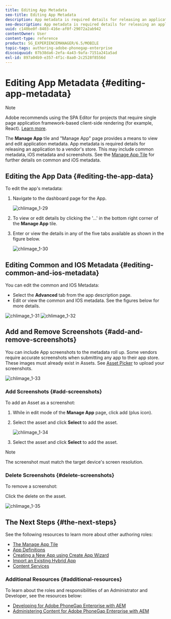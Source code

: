 ```yaml
---
title: Editing App Metadata
seo-title: Editing App Metadata
description: App metadata is required details for releasing an application to a vendor's store. Follow this page to learn about editing app data.
seo-description: App metadata is required details for releasing an application to a vendor's store. Follow this page to learn about editing app data.
uuid: c140be0f-8403-416e-af0f-29072a2ab942
contentOwner: User
content-type: reference
products: SG_EXPERIENCEMANAGER/6.5/MOBILE
topic-tags: authoring-adobe-phonegap-enterprise
discoiquuid: 07b38da6-2efa-4a43-9afa-7151a241a5ad
exl-id: 897a04b9-e357-4f1c-8aa0-2c2528f8556d
---
```

# Editing App Metadata {#editing-app-metadata}

>[!NOTE]
>
>Adobe recommends using the SPA Editor for projects that require single page application framework-based client-side rendering (for example, React). [Learn more](/help/sites-developing/spa-overview.md).

The **Manage App** tile and "Manage App" page provides a means to view and edit application metadata. App metadata is required details for releasing an application to a vendor's store. This may include common metadata, iOS metadata and screenshots. See the [Manage App Tile](/help/mobile/phonegap-app-details-tile.md) for further details on common and iOS metadata.

## Editing the App Data {#editing-the-app-data}

To edit the app's metadata:

1. Navigate to the dashboard page for the App.

   ![chlimage_1-29](assets/chlimage_1-29.png)

1. To view or edit details by clicking the '...' in the bottom right corner of the **Manage App** tile.

1. Enter or view the details in any of the five tabs available as shown in the figure below.

   ![chlimage_1-30](assets/chlimage_1-30.png)

## Editing Common and IOS Metadata {#editing-common-and-ios-metadata}

You can edit the common and IOS Metadata:

* Select the **Advanced** tab from the app description page.
* Edit or view the common and IOS metadata. See the figures below for more details.

![chlimage_1-31](assets/chlimage_1-31.png) ![chlimage_1-32](assets/chlimage_1-32.png)

## Add and Remove Screenshots {#add-and-remove-screenshots}

You can include App screenshots to the metadata roll up. Some vendors require accurate screenshots when submitting any app to their app store. These images must already exist in Assets. See [Asset Picker](../assets/search-assets.md#assetpicker) to upload your screenshots.

![chlimage_1-33](assets/chlimage_1-33.png)

### Add Screenshots {#add-screenshots}

To add an Asset as a screenshot:

1. While in edit mode of the **Manage App** page, click add (plus icon).
1. Select the asset and click **Select** to add the asset.

   ![chlimage_1-34](assets/chlimage_1-34.png)

1. Select the asset and click **Select** to add the asset.

>[!NOTE]
>
>The screenshot must match the target device's screen resolution.

### Delete Screenshots {#delete-screenshots}

To remove a screenshot:

Click the delete on the asset.

![chlimage_1-35](assets/chlimage_1-35.png)

## The Next Steps {#the-next-steps}

See the following resources to learn more about other authoring roles:

* [The Manage App Tile](/help/mobile/phonegap-app-details-tile.md)
* [App Definitions](/help/mobile/phonegap-app-definitions.md)
* [Creating a New App using Create App Wizard](/help/mobile/phonegap-create-new-app.md)
* [Import an Existing Hybrid App](/help/mobile/phonegap-adding-content-to-imported-app.md)
* [Content Services](/help/mobile/develop-content-as-a-service.md)

### Additional Resources {#additional-resources}

To learn about the roles and responsibilities of an Administrator and Developer, see the resources below:

* [Developing for Adobe PhoneGap Enterprise with AEM](/help/mobile/developing-in-phonegap.md)
* [Administering Content for Adobe PhoneGap Enterprise with AEM](/help/mobile/administer-phonegap.md)
